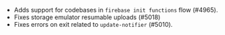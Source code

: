 - Adds support for codebases in `firebase init functions` flow (#4965).
- Fixes storage emulator resumable uploads (#5018)
- Fixes errors on exit related to `update-notifier` (#5010).
